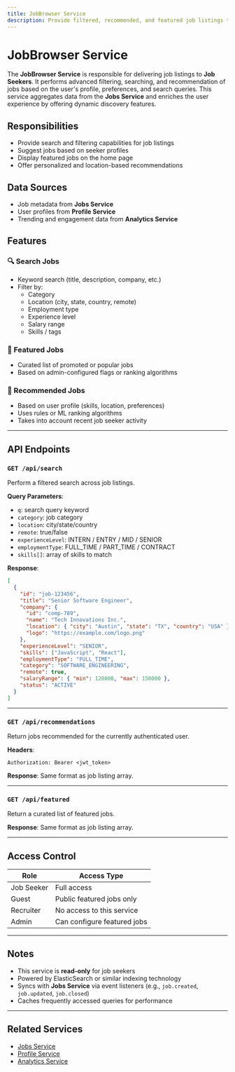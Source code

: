 ```yaml
---
title: JobBrowser Service
description: Provide filtered, recommended, and featured job listings to job seekers
---
```


# JobBrowser Service

The **JobBrowser Service** is responsible for delivering job listings to **Job Seekers**. It performs advanced filtering, searching, and recommendation of jobs based on the user's profile, preferences, and search queries. This service aggregates data from the **Jobs Service** and enriches the user experience by offering dynamic discovery features.

## Responsibilities

- Provide search and filtering capabilities for job listings
- Suggest jobs based on seeker profiles
- Display featured jobs on the home page
- Offer personalized and location-based recommendations

## Data Sources

- Job metadata from **Jobs Service**
- User profiles from **Profile Service**
- Trending and engagement data from **Analytics Service**

## Features

### 🔍 Search Jobs

- Keyword search (title, description, company, etc.)
- Filter by:
  - Category
  - Location (city, state, country, remote)
  - Employment type
  - Experience level
  - Salary range
  - Skills / tags

### 🌟 Featured Jobs

- Curated list of promoted or popular jobs
- Based on admin-configured flags or ranking algorithms

### 🎯 Recommended Jobs

- Based on user profile (skills, location, preferences)
- Uses rules or ML ranking algorithms
- Takes into account recent job seeker activity

---

## API Endpoints

### `GET /api/search`

Perform a filtered search across job listings.

**Query Parameters**:

- `q`: search query keyword
- `category`: job category
- `location`: city/state/country
- `remote`: true/false
- `experienceLevel`: INTERN / ENTRY / MID / SENIOR
- `employmentType`: FULL_TIME / PART_TIME / CONTRACT
- `skills[]`: array of skills to match

**Response**:

```json
[
  {
    "id": "job-123456",
    "title": "Senior Software Engineer",
    "company": {
      "id": "comp-789",
      "name": "Tech Innovations Inc.",
      "location": { "city": "Austin", "state": "TX", "country": "USA" },
      "logo": "https://example.com/logo.png"
    },
    "experienceLevel": "SENIOR",
    "skills": ["JavaScript", "React"],
    "employmentType": "FULL_TIME",
    "category": "SOFTWARE_ENGINEERING",
    "remote": true,
    "salaryRange": { "min": 120000, "max": 150000 },
    "status": "ACTIVE"
  }
]
```

---

### `GET /api/recommendations`

Return jobs recommended for the currently authenticated user.

**Headers**:

```http
Authorization: Bearer <jwt_token>
```

**Response**: Same format as job listing array.

---

### `GET /api/featured`

Return a curated list of featured jobs.

**Response**: Same format as job listing array.

---

## Access Control

| Role       | Access Type                 |
| ---------- | --------------------------- |
| Job Seeker | Full access                 |
| Guest      | Public featured jobs only   |
| Recruiter  | No access to this service   |
| Admin      | Can configure featured jobs |

---

## Notes

- This service is **read-only** for job seekers
- Powered by ElasticSearch or similar indexing technology
- Syncs with **Jobs Service** via event listeners (e.g., `job.created`, `job.updated`, `job.closed`)
- Caches frequently accessed queries for performance

---

## Related Services

- [Jobs Service](./jobs.md)
- [Profile Service](./profiles.md)
- [Analytics Service](./analytics.md)
